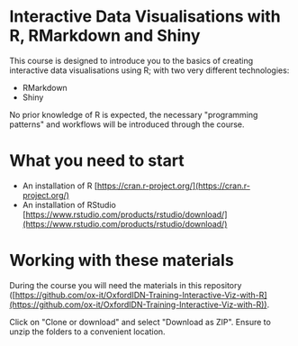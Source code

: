 # Interactive Data Visualisations with R, RMarkdown and Shiny

This course is designed to introduce you to the basics of creating interactive data visualisations using R; with two very different technologies:

- RMarkdown
- Shiny

No prior knowledge of R is expected, the necessary "programming patterns" and workflows will be introduced through the course.

# What you need to start

- An installation of R [https://cran.r-project.org/](https://cran.r-project.org/)
- An installation of RStudio [https://www.rstudio.com/products/rstudio/download/](https://www.rstudio.com/products/rstudio/download/)

# Working with these materials

During the course you will need the materials in this repository ([https://github.com/ox-it/OxfordIDN-Training-Interactive-Viz-with-R](https://github.com/ox-it/OxfordIDN-Training-Interactive-Viz-with-R)).

Click on "Clone or download" and select "Download as ZIP". Ensure to unzip the folders to a convenient location.
